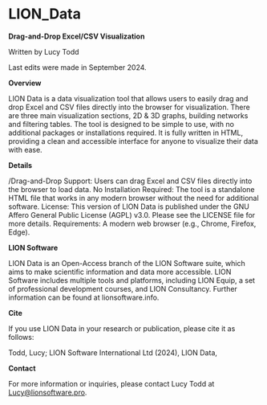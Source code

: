 # LION_Data
**Drag-and-Drop Excel/CSV Visualization**

Written by Lucy Todd

Last edits were made in September 2024.

**Overview**

LION Data is a data visualization tool that allows users to easily drag and drop Excel and CSV files directly into the browser for visualization. There are three main visualization sections, 2D & 3D graphs, building networks and filtering tables. The tool is designed to be simple to use, with no additional packages or installations required. It is fully written in HTML, providing a clean and accessible interface for anyone to visualize their data with ease.

**Details**

/Drag-and-Drop Support: Users can drag Excel and CSV files directly into the browser to load data.
No Installation Required: The tool is a standalone HTML file that works in any modern browser without the need for additional software.
License: This version of LION Data is published under the GNU Affero General Public License (AGPL) v3.0. Please see the LICENSE file for more details.
Requirements: A modern web browser (e.g., Chrome, Firefox, Edge).

**LION Software**

LION Data is an Open-Access branch of the LION Software suite, which aims to make scientific information and data more accessible. LION Software includes multiple tools and platforms, including LION Equip, a set of professional development courses, and LION Consultancy. Further information can be found at lionsoftware.info.

**Cite**

If you use LION Data in your research or publication, please cite it as follows:

Todd, Lucy; LION Software International Ltd (2024), LION Data, 

**Contact**

For more information or inquiries, please contact Lucy Todd at Lucy@lionsoftware.pro.


